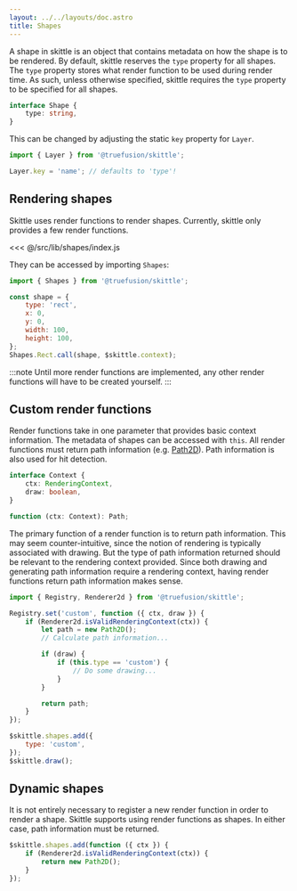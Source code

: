 ```yaml
---
layout: ../../layouts/doc.astro
title: Shapes
---
```


A shape in skittle is an object that contains metadata on how the shape is to be rendered.
By default, skittle reserves the `type` property for all shapes.
The `type` property stores what render function to be used during render time.
As such, unless otherwise specified, skittle requires the `type` property to be specified for all shapes.

```ts
interface Shape {
    type: string,
}
```

This can be changed by adjusting the static `key` property for `Layer`.

```js
import { Layer } from '@truefusion/skittle';

Layer.key = 'name'; // defaults to 'type'!
```

## Rendering shapes 

Skittle uses render functions to render shapes.
Currently, skittle only provides a few render functions.

<<< @/src/lib/shapes/index.js

They can be accessed by importing `Shapes`:

```js
import { Shapes } from '@truefusion/skittle';

const shape = {
    type: 'rect',
    x: 0,
    y: 0,
    width: 100,
    height: 100,
};
Shapes.Rect.call(shape, $skittle.context);
```

:::note
Until more render functions are implemented, any other render functions will have to be created yourself. 
:::

## Custom render functions

Render functions take in one parameter that provides basic context information.
The metadata of shapes can be accessed with `this`.
All render functions must return path information (e.g. [Path2D](https://developer.mozilla.org/en-US/docs/Web/API/Path2D/Path2D)).
Path information is also used for hit detection.

```ts
interface Context {
    ctx: RenderingContext,
    draw: boolean,
}

function (ctx: Context): Path; 
```

The primary function of a render function is to return path information.
This may seem counter-intuitive, since the notion of rendering is typically associated with drawing.
But the type of path information returned should be relevant to the rendering context provided. 
Since both drawing and generating path information require a rendering context, having render functions return path information makes sense.

```js
import { Registry, Renderer2d } from '@truefusion/skittle';

Registry.set('custom', function ({ ctx, draw }) {
    if (Renderer2d.isValidRenderingContext(ctx)) {
        let path = new Path2D();
        // Calculate path information...

        if (draw) {
            if (this.type == 'custom') {
                // Do some drawing...
            }
        }

        return path;
    }
});

$skittle.shapes.add({
	type: 'custom',
});
$skittle.draw();
```

## Dynamic shapes

It is not entirely necessary to register a new render function in order to render a shape.
Skittle supports using render functions as shapes.
In either case, path information must be returned.

```js
$skittle.shapes.add(function ({ ctx }) {
    if (Renderer2d.isValidRenderingContext(ctx)) {
        return new Path2D();
    }
});
```

